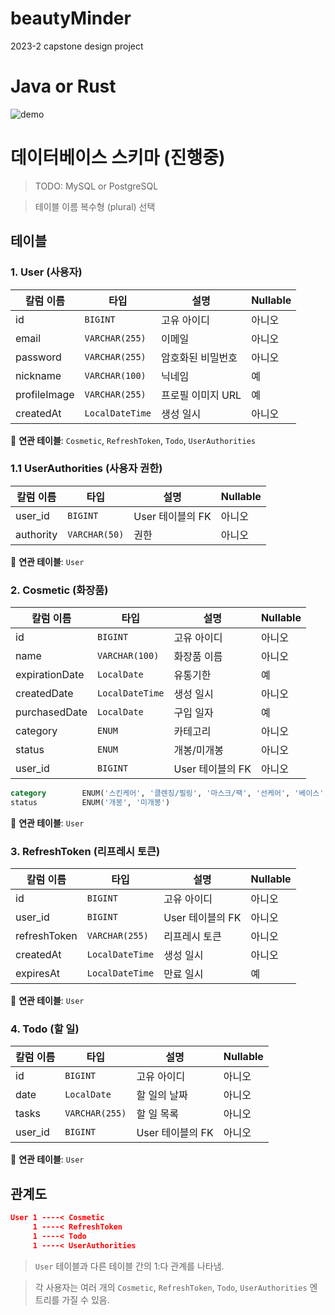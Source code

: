# beautyMinder
2023-2 capstone design project

# Java or Rust
![demo](https://github.com/LeeZEun/beautyMinder/assets/2356749/88d8eb9b-1091-473d-96b5-a293f78ea337)

# 데이터베이스 스키마 (진행중)

> TODO: MySQL or PostgreSQL

> 테이블 이름 복수형 (plural) 선택

## 테이블

### 1. User (사용자)

| 칼럼 이름        | 타입              | 설명                 | Nullable |
|--------------|-----------------| -------------------- | -------- |
| id           | `BIGINT`        | 고유 아이디          | 아니오   |
| email        | `VARCHAR(255)`  | 이메일               | 아니오   |
| password     | `VARCHAR(255)`  | 암호화된 비밀번호    | 아니오   |
| nickname     | `VARCHAR(100)`  | 닉네임               | 예       |
| profileImage | `VARCHAR(255)`  | 프로필 이미지 URL    | 예       |
| createdAt    | `LocalDateTime` | 생성 일시            | 아니오   |

🔗 **연관 테이블**: `Cosmetic`, `RefreshToken`, `Todo`, `UserAuthorities`

### 1.1 UserAuthorities (사용자 권한)

| 칼럼 이름        | 타입              | 설명                 | Nullable |
|--------------|-----------------| -------------------- | -------- |
| user_id      | `BIGINT`        | User 테이블의 FK     | 아니오   |
| authority    | `VARCHAR(50)`   | 권한                 | 아니오   |

🔗 **연관 테이블**: `User`

### 2. Cosmetic (화장품)

| 칼럼 이름       | 타입           | 설명                 | Nullable |
| -------------- | -------------- | -------------------- | -------- |
| id             | `BIGINT`       | 고유 아이디          | 아니오   |
| name           | `VARCHAR(100)` | 화장품 이름          | 아니오   |
| expirationDate | `LocalDate`    | 유통기한             | 예       |
| createdDate    | `LocalDateTime`| 생성 일시            | 아니오   |
| purchasedDate  | `LocalDate`    | 구입 일자            | 예       |
| category       | `ENUM`         | 카테고리             | 아니오   |
| status         | `ENUM`         | 개봉/미개봉          | 아니오   |
| user_id        | `BIGINT`       | User 테이블의 FK     | 아니오   |

```sql
category        ENUM('스킨케어', '클렌징/필링', '마스크/팩', '선케어', '베이스', '아이', '립', '바디', '헤어', '네일', '향수', '기타')
status          ENUM('개봉', '미개봉')
```

🔗 **연관 테이블**: `User`

### 3. RefreshToken (리프레시 토큰)

| 칼럼 이름       | 타입           | 설명                 | Nullable |
| -------------- | -------------- | -------------------- | -------- |
| id             | `BIGINT`       | 고유 아이디          | 아니오   |
| user_id        | `BIGINT`       | User 테이블의 FK     | 아니오   |
| refreshToken   | `VARCHAR(255)` | 리프레시 토큰        | 아니오   |
| createdAt      | `LocalDateTime`| 생성 일시            | 아니오   |
| expiresAt      | `LocalDateTime`| 만료 일시            | 예       |

🔗 **연관 테이블**: `User`

### 4. Todo (할 일)

| 칼럼 이름       | 타입           | 설명                 | Nullable |
| -------------- | -------------- | -------------------- | -------- |
| id             | `BIGINT`       | 고유 아이디          | 아니오   |
| date           | `LocalDate`    | 할 일의 날짜         | 아니오   |
| tasks          | `VARCHAR(255)` | 할 일 목록           | 아니오   |
| user_id        | `BIGINT`       | User 테이블의 FK     | 아니오   |

🔗 **연관 테이블**: `User`

## 관계도

```json
User 1 ----< Cosmetic
     1 ----< RefreshToken
     1 ----< Todo
     1 ----< UserAuthorities
```

> `User` 테이블과 다른 테이블 간의 1:다 관계를 나타냄.

> 각 사용자는 여러 개의 `Cosmetic`, `RefreshToken`, `Todo`, `UserAuthorities` 엔트리를 가질 수 있음.
